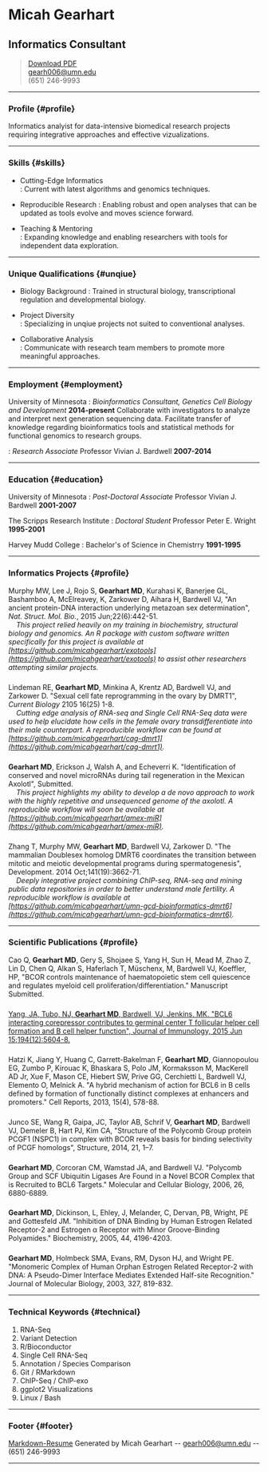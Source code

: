 # Micah Gearhart 
## Informatics Consultant

> [Download PDF](gearhart_2015.pdf)  
> [gearh006@umn.edu](gearh006@umn.edu)  
> (651) 246-9993

------

### Profile {#profile}

Informatics analyist for data-intensive biomedical research projects requiring integrative approaches and effective vizualizations.  

------

### Skills {#skills}

* Cutting-Edge Informatics  
  : Current with latest algorithms and genomics techniques.

* Reproducible Research
  : Enabling robust and open analyses that can be updated as tools evolve and moves science forward.

* Teaching & Mentoring  
  : Expanding knowledge and enabling researchers with tools for independent data exploration. 

------

### Unique Qualifications {#unqiue}

* Biology Background 
  : Trained in structural biology, transcriptional regulation and developmental biology.

* Project Diversity  
  : Specializing in unqiue projects not suited to conventional analyses. 

* Collaborative Analysis  
  : Communicate with research team members to promote more meaningful approaches. 

------

### Employment {#employment}

University of Minnesota
: *Bioinformatics Consultant, Genetics Cell Biology and Development*
  __2014-present__
Collaborate with investigators to analyze and interpret next generation sequencing data. Facilitate transfer of knowledge regarding bioinformatics tools and statistical methods for functional genomics to research groups. 

: *Research Associate* Professor  Vivian J. Bardwell
  __2007-2014__

------

### Education {#education}

University of Minnesota
: *Post-Doctoral Associate* Professor Vivian J. Bardwell
  __2001-2007__

The Scripps Research Institute
: *Doctoral Student* Professor Peter E. Wright 
  __1995-2001__

Harvey Mudd College
: Bachelor's of Science in Chemistrry
  __1991-1995__

------

### Informatics Projects {#profile} 
  Murphy MW, Lee J, Rojo S, **Gearhart MD**, Kurahasi K, Banerjee GL, Bashamboo A, McElreavey, K, Zarkower D, Aihara H, Bardwell VJ, "An ancient protein-DNA interaction underlying metazoan sex determination", *Nat. Struct. Mol. Bio.*, 2015 Jun;22(6):442-51.  
  &nbsp;&nbsp;&nbsp;&nbsp;*This project relied heavily on my training in biochemistry, structural biology and genomics.  An R package with custom software written specifically for this project is available at [https://github.com/micahgearhart/exotools](https://github.com/micahgearhart/exotools) to assist other researchers attempting similar projects.*

###   
  Lindeman RE, **Gearhart MD**, Minkina A, Krentz AD, Bardwell VJ, and Zarkower D. "Sexual cell fate reprogramming in the ovary by DMRT1", *Current Biology* 2105 16(25) 1-8.  
  &nbsp;&nbsp;&nbsp;&nbsp;*Cutting edge analysis of RNA-seq and Single Cell RNA-Seq data were used to help elucidate how cells in the female ovary transdifferentiate into their male counterpart. A reproducible workflow can be found at [https://github.com/micahgearhart/cag-dmrt1](https://github.com/micahgearhart/cag-dmrt1).*

###   
  **Gearhart MD**, Erickson J, Walsh A, and Echeverri K. "Identification of conserved and novel microRNAs during tail regeneration in the Mexican Axolotl", Submitted.  
  &nbsp;&nbsp;&nbsp;&nbsp;*This project highlights my ability to develop a de novo approach to work with the highly repetitive and unsequenced genome of the axolotl. A reproducible workflow will soon be available at [https://github.com/micahgearhart/amex-miR](https://github.com/micahgearhart/amex-miR).*

###   
  Zhang T, Murphy MW, **Gearhart MD**, Bardwell VJ, Zarkower D. "The mammalian Doublesex homolog DMRT6 coordinates the transition between mitotic and meiotic developmental programs during spermatogenesis", Development. 2014 Oct;141(19):3662-71.  
  &nbsp;&nbsp;&nbsp;&nbsp;*Deeply integrative project combining ChIP-seq, RNA-seq and mining public data repositories in order to better understand male fertility.  A reproducible workflow is available at [https://github.com/micahgearhart/umn-gcd-bioinformatics-dmrt6](https://github.com/micahgearhart/umn-gcd-bioinformatics-dmrt6).*

------

### Scientific Publications {#profile}
Cao Q, **Gearhart MD**, Gery S, Shojaee S, Yang H, Sun H, Mead M, Zhao Z, Lin D, Chen Q,  Alkan S, Haferlach T, Müschenx, M, Bardwell VJ, Koeffler, HP, "BCOR controls maintenance of haematopoietic stem cell quiescence and regulates myeloid cell proliferation/differentiation." Manuscript Submitted.
 
###   
  [Yang, JA, Tubo, NJ, **Gearhart MD**, Bardwell, VJ, Jenkins, MK. "BCL6 interacting corepressor contributes to germinal center T follicular helper cell formation and B cell helper function", Journal of Immunology, 2015 Jun 15;194(12):5604-8.](http://www.ncbi.nlm.nih.gov/pubmed/?term=25964495)

###   
  Hatzi K, Jiang Y, Huang C, Garrett-Bakelman F, **Gearhart MD**, Giannopoulou EG, Zumbo P, Kirouac K, Bhaskara S, Polo JM, Kormaksson M, MacKerell AD Jr, Xue F, Mason CE, Hiebert SW, Prive GG, Cerchietti L, Bardwell VJ, Elemento O, Melnick A. "A hybrid mechanism of action for BCL6 in B cells defined by formation of functionally distinct complexes at enhancers and promoters." Cell Reports, 2013, 15(4), 578-88.

###   
  Junco SE, Wang R, Gaipa, JC, Taylor AB, Schrif V, **Gearhart MD**, Bardwell VJ, Demeler B, Hart PJ, Kim CA, "Structure of the Polycomb Group protein PCGF1 (NSPC1) in complex with BCOR reveals basis for binding selectivity of PCGF homologs", Structure, 2014, 21, 1–7.

###   
  **Gearhart MD**, Corcoran CM, Wamstad JA, and Bardwell VJ. "Polycomb Group and SCF Ubiquitin Ligases Are Found in a Novel BCOR Complex that is Recruited to BCL6 Targets." Molecular and Cellular Biology, 2006, 26, 6880-6889. 

###   
   **Gearhart MD**, Dickinson, L, Ehley, J, Melander, C, Dervan, PB, Wright, PE and Gottesfeld JM. "Inhibition of DNA Binding by Human Estrogen Related Receptor-2 and Estrogen α Receptor with Minor Groove-Binding Polyamides." Biochemistry, 2005, 44, 4196-4203.

###   
   **Gearhart MD**, Holmbeck SMA, Evans, RM, Dyson HJ, and Wright PE. "Monomeric Complex of Human Orphan Estrogen Related Receptor-2 with DNA: A Pseudo-Dimer Interface Mediates Extended Half-site Recognition."  Journal of Molecular Biology, 2003, 327, 819-832.

------

### Technical Keywords {#technical}

1. RNA-Seq
1. Variant Detection
1. R/Bioconductor 
1. Single Cell RNA-Seq 
1. Annotation / Species Comparison 
1. Git / RMarkdown 
1. ChIP-Seq / ChIP-exo 
1. ggplot2 Visualizations 
1. Linux / Bash 

-------


### Footer {#footer}

[Markdown-Resume](http://there4development.com/markdown-resume/) Generated by Micah Gearhart -- [gearh006@umn.edu](gearh006@umn.edu) -- (651) 246-9993 

------
